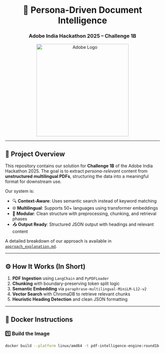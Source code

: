 <h1 align="center">🧠 Persona-Driven Document Intelligence</h1>
<h3 align="center">Adobe India Hackathon 2025 – Challenge 1B</h3>

<p align="center">
  <img src="cd../assets/adobe_logo.png" alt="Adobe Logo" width="300"/>
</p>

---

## 📘 Project Overview

This repository contains our solution for **Challenge 1B** of the Adobe India Hackathon 2025. The goal is to extract *persona-relevant* content from **unstructured multilingual PDFs**, structuring the data into a meaningful format for downstream use.

Our system is:
- 🔍 **Context-Aware**: Uses semantic search instead of keyword matching
- 🌐 **Multilingual**: Supports 50+ languages using transformer embeddings
- 🧩 **Modular**: Clean structure with preprocessing, chunking, and retrieval phases
- 📤 **Output Ready**: Structured JSON output with headings and relevant content

A detailed breakdown of our approach is available in [`approach_explanation.md`](./approach_explanation.md).

---

## ⚙️ How It Works (In Short)

1. **PDF Ingestion** using `LangChain` and `PyPDFLoader`
2. **Chunking** with boundary-preserving token split logic
3. **Semantic Embedding** via `paraphrase-multilingual-MiniLM-L12-v2`
4. **Vector Search** with ChromaDB to retrieve relevant chunks
5. **Heuristic Heading Detection** and clean JSON formatting

---

## 🐳 Docker Instructions

### 1️⃣ Build the Image

```bash
docker build --platform linux/amd64 -t pdf-intelligence-engine:round1b .
